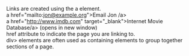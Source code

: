 Links are created using the  a element.
<br>
a href="mailto:jon@example.org">Email Jon
/a>
<br> 
a href="http://www.imdb.com" target="_blank">Internet Movie Database/a> (opens in new window)
<br>
href attribute to indicate
the page you are linking to.
<br>
div> elements are often used as containing elements
to group together sections of a page.
